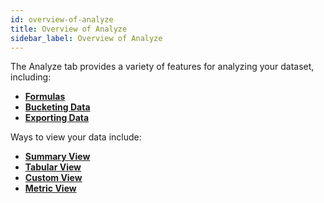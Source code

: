 ```yaml
---
id: overview-of-analyze
title: Overview of Analyze
sidebar_label: Overview of Analyze
---
```


The Analyze tab provides a variety of features for analyzing your dataset, including:
* **[Formulas](../analyze/formulas.md)** 
* **[Bucketing Data](../analyze/buckets.md)** 
* **[Exporting Data](../analyze/exporting.md)** 

Ways to view your data include:
* **[Summary View](../analyze/summary-view.md)** 
* **[Tabular View](../analyze/tabular-view.md)** 
* **[Custom View](../analyze/custom-view.md)** 
* **[Metric View](../analyze/metric-view.md)** 
